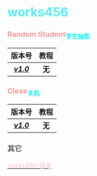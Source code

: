 # <span style="color:#55F0FF">works456</span>

### <span style="color:#FF9999">Random Student</span><span style="color:#0FF0FF"><sub>学生抽取</sub></span>

|**版本号**|**教程**|
|:---:|:---:|
|[***v1.0***](https://github.com/works456/works456/releases/download/RandomStudent1.0/Random.Student.1.0.msi)|**无**|

### <span style="color:#FF9999">Close</span><span style="color:#0FF0FF"><sub>关机</sub></span>

|**版本号**|**教程**|
|:---:|:---:|
|[***v1.0***](https://github.com/works456/works456/releases/download/Close1.0/Close.1.0.msi)|**无**|

### <span style="color:#5F5F5F">其它</span>

[<span style="color:pink">works456-静笔</span>](fiction.md)